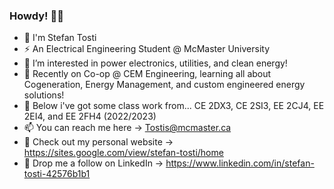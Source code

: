 ### Howdy! 🤠👋

- 💬 I'm Stefan Tosti
- ⚡ An Electrical Engineering Student @ McMaster University
- 🌱 I’m interested in power electronics, utilities, and clean energy!
- 🔋 Recently on Co-op @ CEM Engineering, learning all about Cogeneration, Energy Management, and custom engineered energy solutions!
- 🔮 Below i've got some class work from... CE 2DX3, CE 2SI3, EE 2CJ4, EE 2EI4, and EE 2FH4 (2022/2023)
- 📫 You can reach me here -> Tostis@mcmaster.ca
- 🔭 Check out my personal website -> https://sites.google.com/view/stefan-tosti/home
- 🚀 Drop me a follow on LinkedIn -> https://www.linkedin.com/in/stefan-tosti-42576b1b1

